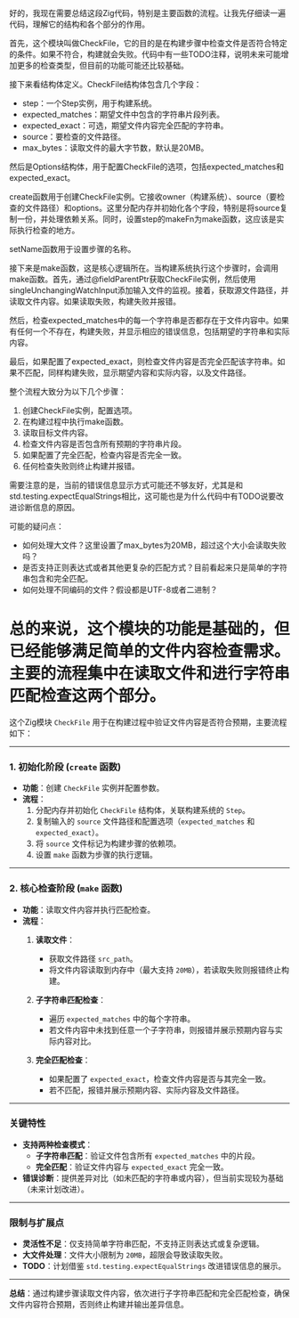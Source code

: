 好的，我现在需要总结这段Zig代码，特别是主要函数的流程。让我先仔细读一遍代码，理解它的结构和各个部分的作用。

首先，这个模块叫做CheckFile，它的目的是在构建步骤中检查文件是否符合特定的条件。如果不符合，构建就会失败。代码中有一些TODO注释，说明未来可能增加更多的检查类型，但目前的功能可能还比较基础。

接下来看结构体定义。CheckFile结构体包含几个字段：
- step：一个Step实例，用于构建系统。
- expected_matches：期望文件中包含的字符串片段列表。
- expected_exact：可选，期望文件内容完全匹配的字符串。
- source：要检查的文件路径。
- max_bytes：读取文件的最大字节数，默认是20MB。

然后是Options结构体，用于配置CheckFile的选项，包括expected_matches和expected_exact。

create函数用于创建CheckFile实例。它接收owner（构建系统）、source（要检查的文件路径）和options。这里分配内存并初始化各个字段，特别是将source复制一份，并处理依赖关系。同时，设置step的makeFn为make函数，这应该是实际执行检查的地方。

setName函数用于设置步骤的名称。

接下来是make函数，这是核心逻辑所在。当构建系统执行这个步骤时，会调用make函数。首先，通过@fieldParentPtr获取CheckFile实例，然后使用singleUnchangingWatchInput添加输入文件的监视。接着，获取源文件路径，并读取文件内容。如果读取失败，构建失败并报错。

然后，检查expected_matches中的每一个字符串是否都存在于文件内容中。如果有任何一个不存在，构建失败，并显示相应的错误信息，包括期望的字符串和实际内容。

最后，如果配置了expected_exact，则检查文件内容是否完全匹配该字符串。如果不匹配，同样构建失败，显示期望内容和实际内容，以及文件路径。

整个流程大致分为以下几个步骤：
1. 创建CheckFile实例，配置选项。
2. 在构建过程中执行make函数。
3. 读取目标文件内容。
4. 检查文件内容是否包含所有预期的字符串片段。
5. 如果配置了完全匹配，检查内容是否完全一致。
6. 任何检查失败则终止构建并报错。

需要注意的是，当前的错误信息显示方式可能还不够友好，尤其是和std.testing.expectEqualStrings相比，这可能也是为什么代码中有TODO说要改进诊断信息的原因。

可能的疑问点：
- 如何处理大文件？这里设置了max_bytes为20MB，超过这个大小会读取失败吗？
- 是否支持正则表达式或者其他更复杂的匹配方式？目前看起来只是简单的字符串包含和完全匹配。
- 如何处理不同编码的文件？假设都是UTF-8或者二进制？

总的来说，这个模块的功能是基础的，但已经能够满足简单的文件内容检查需求。主要的流程集中在读取文件和进行字符串匹配检查这两个部分。
================================================
这个Zig模块 `CheckFile` 用于在构建过程中验证文件内容是否符合预期，主要流程如下：

---

### **1. 初始化阶段 (`create` 函数)**
- **功能**：创建 `CheckFile` 实例并配置参数。
- **流程**：
  1. 分配内存并初始化 `CheckFile` 结构体，关联构建系统的 `Step`。
  2. 复制输入的 `source` 文件路径和配置选项（`expected_matches` 和 `expected_exact`）。
  3. 将 `source` 文件标记为构建步骤的依赖项。
  4. 设置 `make` 函数为步骤的执行逻辑。

---

### **2. 核心检查阶段 (`make` 函数)**
- **功能**：读取文件内容并执行匹配检查。
- **流程**：
  1. **读取文件**：
     - 获取文件路径 `src_path`。
     - 将文件内容读取到内存中（最大支持 `20MB`），若读取失败则报错终止构建。
  
  2. **子字符串匹配检查**：
     - 遍历 `expected_matches` 中的每个字符串。
     - 若文件内容中未找到任意一个子字符串，则报错并展示预期内容与实际内容对比。

  3. **完全匹配检查**：
     - 如果配置了 `expected_exact`，检查文件内容是否与其完全一致。
     - 若不匹配，报错并展示预期内容、实际内容及文件路径。

---

### **关键特性**
- **支持两种检查模式**：
  - **子字符串匹配**：验证文件包含所有 `expected_matches` 中的片段。
  - **完全匹配**：验证文件内容与 `expected_exact` 完全一致。
- **错误诊断**：提供差异对比（如未匹配的字符串或内容），但当前实现较为基础（未来计划改进）。

---

### **限制与扩展点**
- **灵活性不足**：仅支持简单字符串匹配，不支持正则表达式或复杂逻辑。
- **大文件处理**：文件大小限制为 `20MB`，超限会导致读取失败。
- **TODO**：计划借鉴 `std.testing.expectEqualStrings` 改进错误信息的展示。

---

**总结**：通过构建步骤读取文件内容，依次进行子字符串匹配和完全匹配检查，确保文件内容符合预期，否则终止构建并输出差异信息。